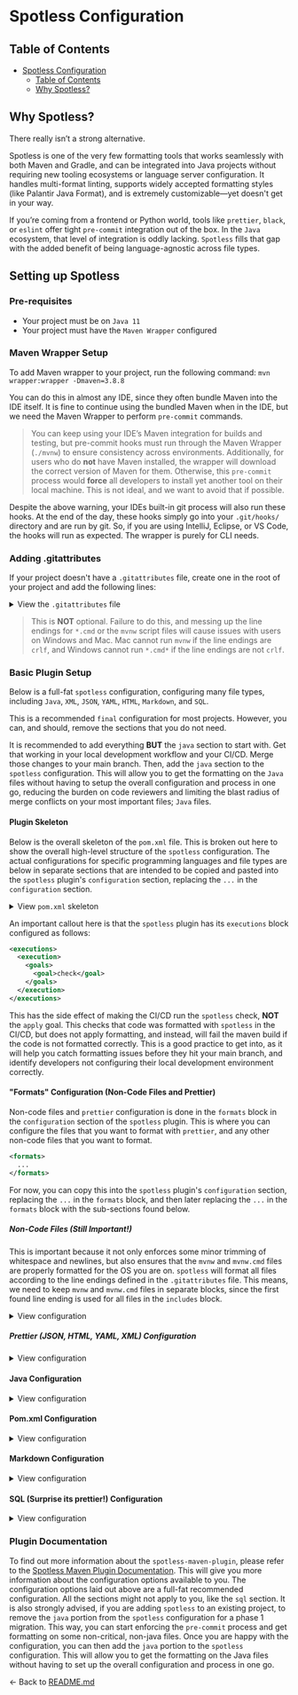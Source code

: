 # Spotless Configuration

## Table of Contents

- [Spotless Configuration](#spotless-configuration)
  - [Table of Contents](#table-of-contents)
  - [Why Spotless?](#why-spotless)

## Why Spotless?

There really isn’t a strong alternative.

Spotless is one of the very few formatting tools that works seamlessly with both Maven and Gradle, and can be integrated into Java projects without requiring new tooling ecosystems or language server configuration. It handles multi-format linting, supports widely accepted formatting styles (like Palantir Java Format), and is extremely customizable—yet doesn't get in your way.

If you’re coming from a frontend or Python world, tools like `prettier`, `black`, or `eslint` offer tight `pre-commit` integration out of the box. In the `Java` ecosystem, that level of integration is oddly lacking. `Spotless` fills that gap with the added benefit of being language-agnostic across file types.

## Setting up Spotless

### Pre-requisites

- Your project must be on `Java 11`
- Your project must have the `Maven Wrapper` configured

### Maven Wrapper Setup

To add Maven wrapper to your project, run the following command: `mvn wrapper:wrapper -Dmaven=3.8.8`

You can do this in almost any IDE, since they often bundle Maven into the IDE itself. It is fine to continue using the bundled Maven when in the IDE, but we need the Maven Wrapper to perform `pre-commit` commands.

> You can keep using your IDE’s Maven integration for builds and testing, but pre-commit hooks must run through the Maven Wrapper (`./mvnw`) to ensure consistency across environments. Additionally, for users who do **not** have Maven installed, the wrapper will download the correct version of Maven for them. Otherwise, this `pre-commit` process would **force** all developers to install yet another tool on their local machine. This is not ideal, and we want to avoid that if possible.

Despite the above warning, your IDEs built-in git process will also run these hooks. At the end of the day, these hooks simply go into your `.git/hooks/` directory and are run by git. So, if you are using IntelliJ, Eclipse, or VS Code, the hooks will run as expected. The wrapper is purely for CLI needs.

### Adding .gitattributes

If your project doesn't have a `.gitattributes` file, create one in the root of your project and add the following lines:

<!-- markdownlint-disable-next-line MD033 -->
<details><summary>View the <code>.gitattributes</code> file</summary>

```gitattributes
/mvnw text eol=lf
*.cmd text eol=crlf
# Add other files here before the * text=auto
# *.png binary
# * text=auto should be the last line in the file
* text=auto
```

</details>

> This is **NOT** optional. Failure to do this, and messing up the line endings for `*.cmd` or the `mvnw` script files will cause issues with users on Windows and Mac. Mac cannot run `mvnw` if the line endings are `crlf`, and Windows cannot run `*.cmd*` if the line endings are not `crlf`.

### Basic Plugin Setup

Below is a full-fat `spotless` configuration, configuring many file types, including `Java`, `XML`, `JSON`, `YAML`, `HTML`, `Markdown`, and `SQL`.

This is a recommended `final` configuration for most projects. However, you can, and should, remove the sections that you do not need.

It is recommended to add everything **BUT** the `java` section to start with. Get that working in your local development workflow and your CI/CD. Merge those changes to your main branch. Then, add the `java` section to the `spotless` configuration. This will allow you to get the formatting on the `Java` files without having to setup the overall configuration and process in one go, reducing the burden on code reviewers and limiting the blast radius of merge conflicts on your most important files; `Java` files.

#### Plugin Skeleton

Below is the overall skeleton of the `pom.xml` file. This is broken out here to show the overall high-level structure of the `spotless` configuration. The actual configurations for specific programming languages and file types are below in separate sections that are intended to be copied and pasted into the `spotless` plugin's `configuration` section, replacing the `...` in the `configuration` section.

<!-- markdownlint-disable-next-line MD033 -->
<details><summary>View <code>pom.xml</code> skeleton</summary>

```xml
<project>
  <properties>
    <cleanthat.version>2.20</cleanthat.version>
    <!-- Replace with correct version, but minimum required is 11 -->
    <java.version>11</java.version>
    <palantir-java-format.version>2.63.0</palantir-java-format.version>
    <spotless.version>2.44.4</spotless.version>
  </properties>
  <dependencyManagement>
    <dependencies>
      <!-- We add them here because this lets us get dependabot updates for palantir-java-format and cleanthat -->
      <dependency>
        <groupId>com.palantir.javaformat</groupId>
        <artifactId>palantir-java-format</artifactId>
        <version>${palantir-java-format.version}</version>
      </dependency>
      <dependency>
        <groupId>io.github.solven-eu.cleanthat</groupId>
        <artifactId>spotless</artifactId>
        <version>${cleanthat.version}</version>
      </dependency>
    </dependencies>
  </dependencyManagement>
  <build>
    <plugins>
      <plugin>
        <groupId>com.diffplug.spotless</groupId>
        <artifactId>spotless-maven-plugin</artifactId>
        <version>${spotless.version}</version>
        <configuration>
          ...
        </configuration>
        <executions>
          <execution>
            <goals>
              <goal>check</goal>
            </goals>
          </execution>
        </executions>
      </plugin>
    </plugins>
  </build>
</project>
```

</details>

An important callout here is that the `spotless` plugin has its `executions` block configured as follows:

```xml
<executions>
  <execution>
    <goals>
      <goal>check</goal>
    </goals>
  </execution>
</executions>
```

This has the side effect of making the CI/CD run the `spotless` check, **NOT** the `apply` goal. This checks that code was formatted with `spotless` in the CI/CD, but does not apply formatting, and instead, will fail the maven build if the code is not formatted correctly. This is a good practice to get into, as it will help you catch formatting issues before they hit your main branch, and identify developers not configuring their local development environment correctly.

#### "Formats" Configuration (Non-Code Files and Prettier)

Non-code files and `prettier` configuration is done in the `formats` block in the `configuration` section of the `spotless` plugin. This is where you can configure the files that you want to format with `prettier`, and any other non-code files that you want to format.

```xml
<formats>
  ...
</formats>
```

For now, you can copy this into the `spotless` plugin's `configuration` section, replacing the `...` in the `formats` block, and then later replacing the `...` in the `formats` block with the sub-sections found below.

##### Non-Code Files (Still Important!)

This is important because it not only enforces some minor trimming of whitespace and newlines, but also ensures that the `mvnw` and `mvnw.cmd` files are properly formatted for the OS you are on. `spotless` will format all files according to the line endings defined in the `.gitattributes` file. This means, we need to keep `mvnw` and `mvnw.cmd` files in separate blocks, since the first found line ending is used for all files in the `includes` block.

<!-- markdownlint-disable-next-line MD033 -->
<details><summary>View configuration</summary>

```xml
<format>
  <includes>
    <include>.mvn/wrapper/maven-wrapper.properties</include>
    <include>.gitattributes</include>
    <include>.gitignore</include>
    <include>.gitmodules</include>
    <include>lombok.config</include>
    <include>mvnw</include>
  </includes>
  <trimTrailingWhitespace/>
  <endWithNewline/>
</format>
<format>
  <includes>
    <!-- This is separate to enforce proper line endings. See the Maven Wrapper Setup section for more information -->
    <!-- Delete these comments when adding to your project -->
    <include>mvnw.cmd</include>
  </includes>
  <trimTrailingWhitespace/>
  <endWithNewline/>
</format>
```

</details>

##### Prettier (JSON, HTML, YAML, XML) Configuration

<!-- markdownlint-disable-next-line MD033 -->
<details><summary>View configuration</summary>

```xml
<format>
  <includes>
    <include>.github/**/*.yml</include>
    <include>.mvn/**/*.xml</include>
    <include>.vscode/**/*.json</include>
    <include>src/**/*.json</include>
    <include>src/**/*.html</include>
    <include>src/**/*.xml</include>
    <include>src/**/*.yaml</include>
    <include>src/**/*.yml</include>
    <include>.prettierrc</include>
    <include>compose.yml</include>
    <include>compose.yaml</include>
  </includes>
  <prettier>
    <npmInstallCache>true</npmInstallCache>
    <devDependencyProperties>
      <property>
        <name>prettier</name>
        <value>^3</value>
      </property>
      <property>
        <name>@prettier/plugin-xml</name>
        <value>^3</value>
      </property>
    </devDependencyProperties>
    <config>
      <printWidth>120</printWidth>
      <xmlSelfClosingSpace>false</xmlSelfClosingSpace>
      <xmlSortAttributesByKey>true</xmlSortAttributesByKey>
      <!-- The STRICT sensitivity here is REALLY important. DO NOT CHANGE UNLESS YOU KNOW WHAT YOU ARE DOING AND THE IMPLICATIONS CHANGING IT MEANS -->
      <xmlWhitespaceSensitivity>strict</xmlWhitespaceSensitivity>
      <plugins>@prettier/plugin-xml</plugins>
    </config>
  </prettier>
  <trimTrailingWhitespace/>
  <endWithNewline/>
</format>
```

</details>

#### Java Configuration

<!-- markdownlint-disable-next-line MD033 -->
<details><summary>View configuration</summary>

```xml
<java>
  <includes>
    <include>src/main/java/**/*.java</include>
    <include>src/test/java/**/*.java</include>
  </includes>
  <cleanthat>
    <version>${cleanthat.version}</version>
    <mutators>
      <mutator>SafeAndConsensual</mutator>
      <mutator>SafeButNotConsensual</mutator>
    </mutators>
  </cleanthat>
  <palantirJavaFormat>
    <version>${palantir-java-format.version}</version>
    <style>PALANTIR</style>
    <formatJavadoc>true</formatJavadoc>
  </palantirJavaFormat>
  <formatAnnotations/>
  <removeUnusedImports/>
  <importOrder/>
  <trimTrailingWhitespace/>
  <endWithNewline/>
</java>
```

</details>

#### Pom.xml Configuration

<!-- markdownlint-disable-next-line MD033 -->
<details><summary>View configuration</summary>

```xml
<pom>
  <includes>
    <include>pom.xml</include>
  </includes>
  <sortPom>
    <expandEmptyElements>false</expandEmptyElements>
    <lineSeparator>\n</lineSeparator>
    <keepBlankLines>false</keepBlankLines>
    <sortDependencies>scope,groupId,artifactId</sortDependencies>
    <sortDependencyExclusions>groupId,artifactId</sortDependencyExclusions>
    <sortDependencyManagement>scope,groupId,artifactId</sortDependencyManagement>
    <sortPlugins>groupId,artifactId</sortPlugins>
    <sortProperties>true</sortProperties>
  </sortPom>
  <trimTrailingWhitespace/>
  <endWithNewline/>
</pom>
```

</details>

#### Markdown Configuration

<!-- markdownlint-disable-next-line MD033 -->
<details><summary>View configuration</summary>

```xml
<markdown>
  <includes>
    <include>**/*.md</include>
  </includes>
  <excludes>
    <!-- You NEED to exclude the submodule files -->
    <exclude>.hooks/**/*.md</exclude>
    <exclude>target/**/*.md</exclude>
  </excludes>
  <flexmark/>
  <trimTrailingWhitespace/>
  <endWithNewline/>
</markdown>
```

</details>

#### SQL (Surprise its prettier!) Configuration

<!-- markdownlint-disable-next-line MD033 -->
<details><summary>View configuration</summary>

```xml
<sql>
  <includes>
    <include>src/**/*.sql</include>
  </includes>
  <prettier>
    <npmInstallCache>true</npmInstallCache>
    <devDependencyProperties>
      <property>
        <name>prettier</name>
        <value>^3</value>
      </property>
      <property>
        <name>prettier-plugin-sql</name>
        <value>~0.18</value>
      </property>
    </devDependencyProperties>
    <config>
      <printWidth>120</printWidth>
      <plugins>prettier-plugin-sql</plugins>
    </config>
  </prettier>
</sql>
```

</details>

### Plugin Documentation

To find out more information about the `spotless-maven-plugin`, please refer to the [Spotless Maven Plugin Documentation](https://github.com/diffplug/spotless/blob/main/plugin-maven/README.md). This will give you more information about the configuration options available to you. The configuration options laid out above are a full-fat recommended configuration. All the sections might not apply to you, like the `sql` section. It is also strongly advised, if you are adding `spotless` to an existing project, to remove the `java` portion from the `spotless` configuration for a phase 1 migration. This way, you can start enforcing the `pre-commit` process and get formatting on some non-critical, non-java files. Once you are happy with the configuration, you can then add the `java` portion to the `spotless` configuration. This will allow you to get the formatting on the Java files without having to set up the overall configuration and process in one go.

← Back to [README.md](./README.md)
